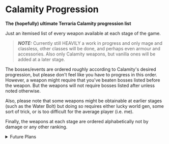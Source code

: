 # Calamity Progression
**The (hopefully) ultimate Terraria Calamity progression list**

Just an itemised list of every weapon available at each stage of the game. 
> **_NOTE:_** Currently still HEAVILY a work in progress and only mage and classless, other classes will be done, and perhaps even armour and accessories. Also only Calamity weapons, but vanilla ones will be added at a later stage.

The bosses/events are ordered roughly according to Calamity's desired progression, but please don't feel like you have to progress in this order. However, a weapon might require that you've beaten bosses listed before the weapon. But the weapons will not require bosses listed after unless noted otherwise. 

Also, please note that some weapons might be obtainable at earlier stages (such as the Water Bolt) but doing so requires either lucky world gen, some sort of trick, or is too difficult for the average player (i.e. me).

Finally, the weapons at each stage are ordered alphabetically not by damage or any other ranking.

<details>
  <summary>Future Plans</summary>

I plan to at some stage also add armour and accessories. But it might be a while before then.
I will also be updating the repository in this order:
- Mage Weapons (Vanilla)
- Rogue
- Summoner Weapons (Calamity)
- Summoner Weapons (Vanilla)
- Melee Weapons (Calamity)
- Melee Weapons (Vanilla)
- Ranger Weapons (Calamity)
- Ranger Weapons (Vanilla)
- Armour (Calamity)
- Armour (Vanilla)
- Accessories (Calamity)
- Accessories (Vanilla)

</details>
